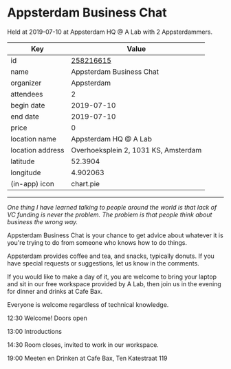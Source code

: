 # Appsterdam Business Chat
Held at 2019-07-10 at Appsterdam HQ @ A Lab with 2 Appsterdammers.
        
|Key|Value
|---|---|
|id|[258216615](https://www.meetup.com/appsterdam/events/258216615/)|
|name|Appsterdam Business Chat|
|organizer|Appsterdam|
|attendees|2|
|begin date|2019-07-10|
|end date|2019-07-10|
|price|0|
|location name|Appsterdam HQ @ A Lab|
|location address|Overhoeksplein 2, 1031 KS, Amsterdam|
|latitude|52.3904|
|longitude|4.902063|
|(in-app) icon|chart.pie|

---

*One thing I have learned talking to people around the world is that lack of VC funding is never the problem. The problem is that people think about business the wrong way.*

Appsterdam Business Chat is your chance to get advice about whatever it is you're trying to do from someone who knows how to do things.

Appsterdam provides coffee and tea, and snacks, typically donuts. If you have special requests or suggestions, let us know in the comments.

If you would like to make a day of it, you are welcome to bring your laptop and sit in our free workspace provided by A Lab, then join us in the evening for dinner and drinks at Cafe Bax.

Everyone is welcome regardless of technical knowledge.

12:30 Welcome! Doors open

13:00 Introductions

14:30 Room closes, invited to work in our workspace.

19:00 Meeten en Drinken at Cafe Bax, Ten Katestraat 119



